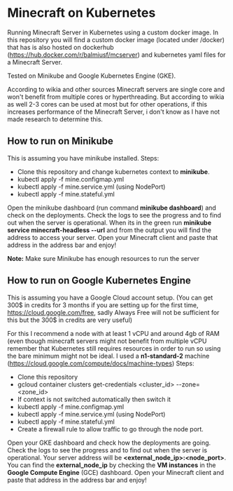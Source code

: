 # Minecraft on Kubernetes

Running Minecraft Server in Kubernetes using a custom docker image. 
In this repository you will find a custom docker image (located under /docker) that has is also hosted on dockerhub (https://hub.docker.com/r/balmiusf/mcserver) and kubernetes yaml files for a Minecraft Server. 

Tested on Minikube and Google Kubernetes Engine (GKE).

According to wikia and other sources Minecraft servers are single core and won't benefit from multiple cores or hyperthreading. But according to wikia as well 2-3 cores can be used at most but for other operations, if this increases performance of the Minecraft Server, i don't know as I have not made research to determine this. 

## How to run on Minikube
This is assuming you have minikube installed. 
Steps:
 - Clone this repository and change kubernetes context to **minikube**.
 - kubectl apply -f mine.configmap.yml
 - kubectl apply -f mine.service.yml (using NodePort)
 - kubectl apply -f mine.stateful.yml

Open the minikube dashboard (run command **minikube dashboard**) and check on the deployments. 
Check the logs to see the progress and to find out when the server is operational. 
When its in the green run **minikube service minecraft-headless --url** and from the output you will find the address to access your server. 
Open your Minecraft client and paste that address in the address bar and enjoy!

**Note:** Make sure Minikube has enough resources to run the server

## How to run on Google Kubernetes Engine
This is assuming you have a Google Cloud account setup. (You can get 300$ in credits for 3 months if you are setting up for the first time, https://cloud.google.com/free,  sadly Always Free will not be sufficient for this but the 300$ in credits are very useful)

For this I recommend a node with at least 1 vCPU and around 4gb of RAM (even though minecraft servers might not benefit from multiple vCPU remember that Kubernetes still requires resources in order to run so using the bare minimum might not be ideal. I used a **n1-standard-2** machine (https://cloud.google.com/compute/docs/machine-types)
Steps:
 - Clone this repository 
 - gcloud container clusters get-credentials <cluster_id> --zone=<zone_id>
 - If context is not switched automatically then switch it
 - kubectl apply -f mine.configmap.yml
 - kubectl apply -f mine.service.yml (using NodePort)
 - kubectl apply -f mine.stateful.yml
 - Create a firewall rule to allow traffic to go through the node port.
 
 Open your GKE dashboard and check how the deployments are going. 
 Check the logs to see the progress and to find out when the server is operational. 
Your server address will be **<external_node_ip>:<node_port>**. You can find the **external_node_ip** by checking the **VM instances** in the **Google Compute Engine** (GCE) dashboard.
Open your Minecraft client and paste that address in the address bar and enjoy!
